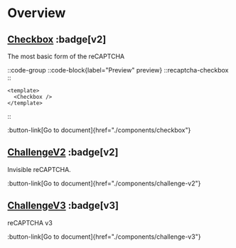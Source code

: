 # Overview

## [Checkbox](./components/checkbox) :badge[v2]
The most basic form of the reCAPTCHA

::code-group
  ::code-block{label="Preview" preview}
    ::recaptcha-checkbox
  ::

  ```vue [Code]
  <template>
    <Checkbox />
  </template>
  ```
::

:button-link[Go to document]{href="./components/checkbox"}

## [ChallengeV2](./components/challenge-v2) :badge[v2]
Invisible reCAPTCHA. 

:button-link[Go to document]{href="./components/challenge-v2"}

## [ChallengeV3](./components/challenge-v3) :badge[v3]
reCAPTCHA v3

:button-link[Go to document]{href="./components/challenge-v3"}
